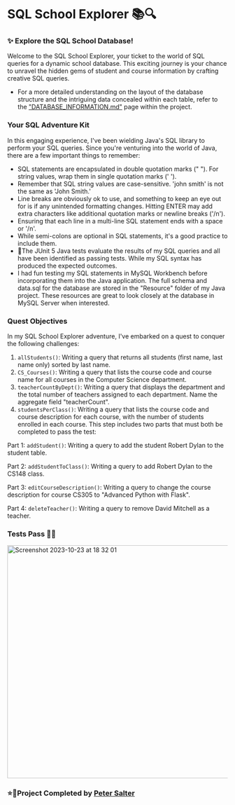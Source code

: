 # SQL School Explorer 📚🔍

### ✨ Explore the SQL School Database!
Welcome to the SQL School Explorer, your ticket to the world of SQL queries for a dynamic school database. This exciting journey is your chance to unravel the hidden gems of student and course information by crafting creative SQL queries.
- For a more detailed understanding on the layout of the database structure and the intriguing data concealed within each table, refer to the ["DATABASE_INFORMATION.md"](https://github.com/PJSalter/SQL-School-Explorer/blob/main/DATABASE_INFORMATION.md) page within the project.

### Your SQL Adventure Kit
In this engaging experience, I've been wielding Java's SQL library to perform your SQL queries. Since you're venturing into the world of Java, there are a few important things to remember:

- SQL statements are encapsulated in double quotation marks (" "). For string values, wrap them in single quotation marks (' ').
- Remember that SQL string values are case-sensitive. 'john smith' is not the same as 'John Smith.'
- Line breaks are obviously ok to use, and something to keep an eye out for is if any unintended formatting changes. Hitting ENTER may add extra characters like additional quotation marks or newline breaks ('/n').
- Ensuring that each line in a multi-line SQL statement ends with a space or '/n'.
- While semi-colons are optional in SQL statements, it's a good practice to include them.
- 🧪The JUnit 5 Java tests evaluate the results of my SQL queries and all have been identified as passing tests. While my SQL syntax has produced the expected outcomes.
- I had fun testing my SQL statements in MySQL Workbench before incorporating them into the Java application.
The full schema and data.sql for the database are stored in the "Resource" folder of my Java project. These resources are great to look closely at the database in MySQL Server when interested.

### Quest Objectives
In my SQL School Explorer adventure, I've embarked on a quest to conquer the following challenges:

1. `allStudents()`: Writing a query that returns all students (first name, last name only) sorted by last name.
2. `CS_Courses()`: Writing a query that lists the course code and course name for all courses in the Computer Science department.
3. `teacherCountByDept()`: Writing a query that displays the department and the total number of teachers assigned to each department. Name the aggregate field "teacherCount".
4. `studentsPerClass()`: Writing a query that lists the course code and course description for each course, with the number of students enrolled in each course.
This step includes two parts that must both be completed to pass the test:

Part 1: `addStudent()`: Writing a query to add the student Robert Dylan to the student table.

Part 2: `addStudentToClass()`: Writing a query to add Robert Dylan to the CS148 class.

Part 3: `editCourseDescription()`: Writing a query to change the course description for course CS305 to "Advanced Python with Flask".

Part 4: `deleteTeacher()`: Writing a query to remove David Mitchell as a teacher.

### Tests Pass 🙌🤩
<img width="532" alt="Screenshot 2023-10-23 at 18 32 01" src="https://github.com/PJSalter/SQL-School-Explorer/assets/45575016/85bd6792-e15c-41bb-8479-6faefc45324d">

### ⭐️🚀Project Completed by [Peter Salter](https://github.com/PJSalter)
